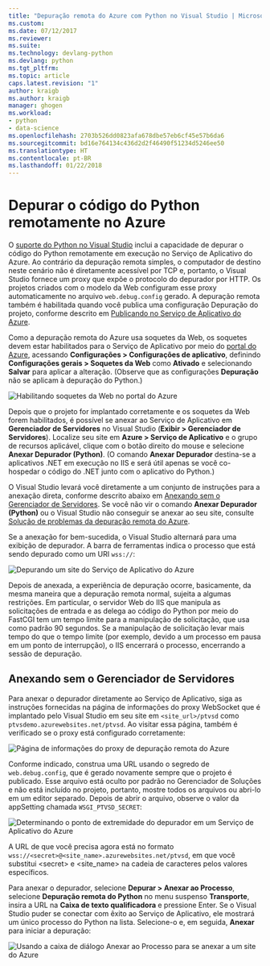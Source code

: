 ```yaml
---
title: "Depuração remota do Azure com Python no Visual Studio | Microsoft Docs"
ms.custom: 
ms.date: 07/12/2017
ms.reviewer: 
ms.suite: 
ms.technology: devlang-python
ms.devlang: python
ms.tgt_pltfrm: 
ms.topic: article
caps.latest.revision: "1"
author: kraigb
ms.author: kraigb
manager: ghogen
ms.workload:
- python
- data-science
ms.openlocfilehash: 2703b526dd0823afa678dbe57eb6cf45e57b6da6
ms.sourcegitcommit: bd16e764134c436d2d2f46490f51234d5246ee50
ms.translationtype: HT
ms.contentlocale: pt-BR
ms.lasthandoff: 01/22/2018
---
```

# <a name="remotely-debugging-python-code-on-azure"></a>Depurar o código do Python remotamente no Azure

O [suporte do Python no Visual Studio](installing-python-support-in-visual-studio.md) inclui a capacidade de depurar o código do Python remotamente em execução no Serviço de Aplicativo do Azure. Ao contrário da depuração remota simples, o computador de destino neste cenário não é diretamente acessível por TCP e, portanto, o Visual Studio fornece um proxy que expõe o protocolo do depurador por HTTP. Os projetos criados com o modelo da Web configuram esse proxy automaticamente no arquivo `web.debug.config` gerado. A depuração remota também é habilitada quando você publica uma configuração Depuração do projeto, conforme descrito em [Publicando no Serviço de Aplicativo do Azure](template-web.md#publishing-to-azure-app-service).

Como a depuração remota do Azure usa soquetes da Web, os soquetes devem estar habilitados para o Serviço de Aplicativo por meio do [portal do Azure](https://portal.azure.com), acessando **Configurações > Configurações de aplicativo**, definindo **Configurações gerais > Soquetes da Web** como **Ativado** e selecionando **Salvar** para aplicar a alteração. (Observe que as configurações **Depuração** não se aplicam à depuração do Python.)

![Habilitando soquetes da Web no portal do Azure](media/azure-remote-debugging-enable-web-sockets.png)

Depois que o projeto for implantado corretamente e os soquetes da Web forem habilitados, é possível se anexar ao Serviço de Aplicativo em **Gerenciador de Servidores** no Visual Studio (**Exibir > Gerenciador de Servidores**). Localize seu site em **Azure > Serviço de Aplicativo** e o grupo de recursos aplicável, clique com o botão direito do mouse e selecione **Anexar Depurador (Python)**. (O comando **Anexar Depurador** destina-se a aplicativos .NET em execução no IIS e será útil apenas se você co-hospedar o código do .NET junto com o aplicativo do Python.)

O Visual Studio levará você diretamente a um conjunto de instruções para a anexação direta, conforme descrito abaixo em [Anexando sem o Gerenciador de Servidores](#attaching-without-server-explorer). Se você não vir o comando **Anexar Depurador (Python)** ou o Visual Studio não conseguir se anexar ao seu site, consulte [Solução de problemas da depuração remota do Azure](debugging-azure-remote-troubleshooting.md).

Se a anexação for bem-sucedida, o Visual Studio alternará para uma exibição de depurador. A barra de ferramentas indica o processo que está sendo depurado como um URI `wss://`:

![Depurando um site do Serviço de Aplicativo do Azure](media/azure-remote-debugging-attached.png)

Depois de anexada, a experiência de depuração ocorre, basicamente, da mesma maneira que a depuração remota normal, sujeita a algumas restrições. Em particular, o servidor Web do IIS que manipula as solicitações de entrada e as delega ao código do Python por meio do FastCGI tem um tempo limite para a manipulação de solicitação, que usa como padrão 90 segundos. Se a manipulação de solicitação levar mais tempo do que o tempo limite (por exemplo, devido a um processo em pausa em um ponto de interrupção), o IIS encerrará o processo, encerrando a sessão de depuração. 

## <a name="attaching-without-server-explorer"></a>Anexando sem o Gerenciador de Servidores

Para anexar o depurador diretamente ao Serviço de Aplicativo, siga as instruções fornecidas na página de informações do proxy WebSocket que é implantado pelo Visual Studio em seu site em `<site_url>/ptvsd` como `ptvsdemo.azurewebsites.net/ptvsd`. Ao visitar essa página, também é verificado se o proxy está configurado corretamente:

![Página de informações do proxy de depuração remota do Azure](media/azure-remote-debugging-proxy-info-page.png)

Conforme indicado, construa uma URL usando o segredo de `web.debug.config`, que é gerado novamente sempre que o projeto é publicado. Esse arquivo está oculto por padrão no Gerenciador de Soluções e não está incluído no projeto, portanto, mostre todos os arquivos ou abri-lo em um editor separado. Depois de abrir o arquivo, observe o valor da appSetting chamada `WSGI_PTVSD_SECRET`:

![Determinando o ponto de extremidade do depurador em um Serviço de Aplicativo do Azure](media/azure-remote-debugging-secret.png)

A URL de que você precisa agora está no formato `wss://<secret>@<site_name>.azurewebsites.net/ptvsd`, em que você substitui &lt;secret&gt; e &lt;site_name&gt; na cadeia de caracteres pelos valores específicos.

Para anexar o depurador, selecione **Depurar > Anexar ao Processo**, selecione **Depuração remota do Python** no menu suspenso **Transporte**, insira a URL na **Caixa de texto qualificadora** e pressione Enter. Se o Visual Studio puder se conectar com êxito ao Serviço de Aplicativo, ele mostrará um único processo do Python na lista. Selecione-o e, em seguida, **Anexar** para iniciar a depuração:

![Usando a caixa de diálogo Anexar ao Processo para se anexar a um site do Azure](media/azure-remote-debugging-manual-attach.png)
